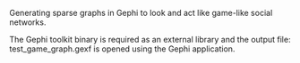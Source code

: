 Generating sparse graphs in Gephi to look and act like game-like social networks.


The Gephi toolkit binary is required as an external library and the output 
file: test_game_graph.gexf is opened using the Gephi application.
